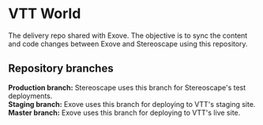 # VTT World 
The delivery repo shared with Exove. The objective is to sync the content and code changes between Exove and Stereoscape using this repository.

## Repository branches
**Production branch:** 
Stereoscape uses this branch for Stereoscape's test deployments. \
**Staging branch:** 
Exove uses this branch for deploying to VTT's staging site. \
**Master branch:** 
Exove uses this branch for deploying to VTT's live site.

